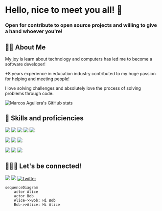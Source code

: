 # Hello, nice to meet you all! 🖖

### Open for contribute to open source projects and willing to give a hand whoever you're! 

## 👨‍💻 About Me
My joy is learn about technology and computers has led me to become a software developer!

+8 years experience in education industry contributed to my huge passion for helping and meeting people!

I love solving challenges and absolutely love the process of solving problems through code. 

![Marcos Aguilera's GitHub stats](https://github-readme-stats.vercel.app/api?username=marcosaguileraely&show_icons=true)

## 🚀 Skills and proficiencies
<a href="https://github.com/marcosaguileraely"><img src="https://img.shields.io/badge/JavaScript-F7DF1E?style=for-the-badge&logo=javascript&logoColor=black" /></a> <a href="https://github.com/marcosaguileraely"><img src="https://img.shields.io/badge/CSS3-1572B6?style=for-the-badge&logo=css3&logoColor=white" /></a> 
<a href="https://github.com/marcosaguileraely"><img src="https://img.shields.io/badge/HTML5-E34F26?style=for-the-badge&logo=html5&logoColor=white" /></a> 
<a href="https://github.com/marcosaguileraely"><img src="https://img.shields.io/badge/React-20232A?style=for-the-badge&logo=react&logoColor=61DAFB" /></a> 
<a href="https://github.com/marcosaguileraely"><img src="https://img.shields.io/badge/Node.js-43853D?style=for-the-badge&logo=node.js&logoColor=white" /></a> 

<a href="https://github.com/marcosaguileraely"><img src="https://img.shields.io/badge/sqlite-%2307405e.svg?style=for-the-badge&logo=sqlite&logoColor=white" /></a>
<a href="https://github.com/marcosaguileraely"><img src="https://img.shields.io/badge/Git-F05032?style=for-the-badge&logo=git&logoColor=white" /></a> 
<a href="https://github.com/marcosaguileraely"><img src="https://img.shields.io/badge/Linux-FCC624?style=for-the-badge&logo=linux&logoColor=black" /></a> 

<a href="https://github.com/marcosaguileraely"><img src="https://img.shields.io/badge/GitHub-100000?style=for-the-badge&logo=github&logoColor=white" /></a> 
<a href="https://github.com/marcosaguileraely"><img src="https://img.shields.io/badge/Visual_Studio_Code-0078D4?style=for-the-badge&logo=visual%20studio%20code&logoColor=white" /></a> 
<a href="https://github.com/marcosaguileraely"><img src="https://img.shields.io/badge/npm-CB3837?style=for-the-badge&logo=npm&logoColor=white" /></a>

## 🤜💢🤛 Let's be connected!
<a href="https://www.linkedin.com/in/marcodeely/"><img src="https://img.shields.io/badge/LinkedIn-0077B5?style=for-the-badge&logo=linkedin&logoColor=white" /></a> <a href="mailto:marcosaguileraely@gmail.com"><img src="https://img.shields.io/badge/Email-D14836?style=for-the-badge&logo=gmail&logoColor=white" /></a>
<a href="https://twitter.com/marcode_ely"><img alt="Twitter" src="https://img.shields.io/badge/twitter-%231DA1F2.svg?&style=for-the-badge&logo=twitter&logoColor=white" /></a>

```mermaid
sequenceDiagram
    actor Alice
    actor Bob
    Alice->>Bob: Hi Bob
    Bob->>Alice: Hi Alice
```
